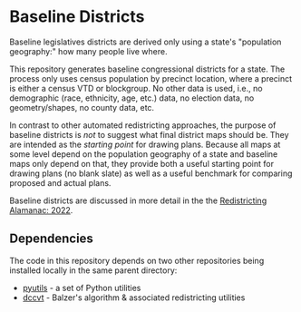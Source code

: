 # Baseline Districts

Baseline legislatives districts are derived only using a state's "population geography:" how many people live where.

This repository generates baseline congressional districts for a state.
The process only uses census population by precinct location, where a precinct is either a census VTD or blockgroup.
No other data is used, i.e., no demographic (race, ethnicity, age, etc.) data, no election data, no geometry/shapes, no county data, etc.

In contrast to other automated redistricting approaches, the purpose of baseline districts is *not* to suggest what
final district maps should be. They are intended as the *starting point* for drawing plans.
Because all maps at some level depend on the population geography of a state and baseline maps only depend on that,
they provide both a useful starting point for drawing plans (no blank slate) as well as a useful benchmark for 
comparing proposed and actual plans.

Baseline districts are discussed in more detail in the the [Redistricting Alamanac: 2022](https://alecramsay.github.io/pg/).

## Dependencies

The code in this repository depends on two other repositories being installed locally in the same parent directory:

- [pyutils](https://github.com/alecramsay/pyutils) - a set of Python utilities
- [dccvt](https://github.com/proebsting/dccvt) - Balzer's algorithm & associated redistricting utilities
